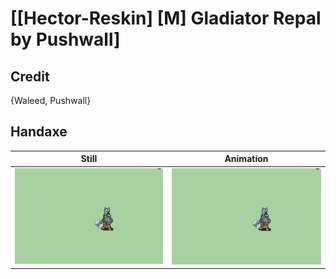 # [\[Hector-Reskin\] \[M\] Gladiator Repal by Pushwall]

## Credit

{Waleed, Pushwall}
	
## Handaxe

| Still | Animation |
| :---: | :-------: |
| ![Handaxe still](./Handaxe_000.png) | ![Handaxe animation](./Handaxe.gif) |
